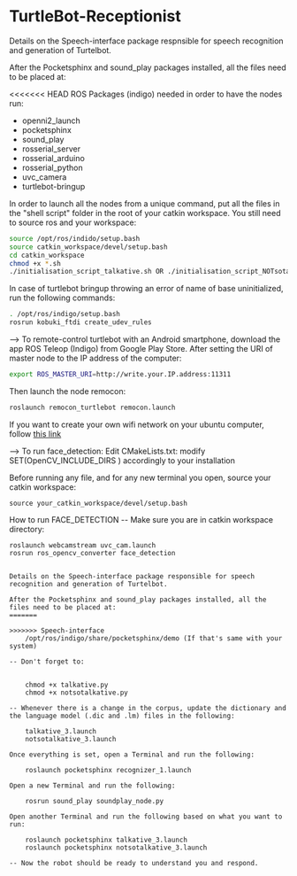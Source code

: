 # TurtleBot-Receptionist
Details on the Speech-interface package respnsible for speech recognition and generation of Turtelbot. 

After the Pocketsphinx and sound_play packages installed, all the files need to be placed at: 

<<<<<<< HEAD
ROS Packages (indigo) needed in order to have the nodes run:
  - openni2_launch
  - pocketsphinx
  - sound_play
  - rosserial_server
  - rosserial_arduino
  - rosserial_python
  - uvc_camera
  - turtlebot-bringup

In order to launch all the nodes from a unique command, put all the files in the "shell script" folder
in the root of your catkin workspace. You still need to source ros and your workspace:
```sh
source /opt/ros/indido/setup.bash
source catkin_workspace/devel/setup.bash
cd catkin_workspace
chmod +x *.sh
./initialisation_script_talkative.sh OR ./initialisation_script_NOTsotalkative.sh
```
In case of turtlebot bringup throwing an error of name of base uninitialized, run the following commands:
```sh
. /opt/ros/indigo/setup.bash 
rosrun kobuki_ftdi create_udev_rules
```

--> To remote-control turtlebot with an Android smartphone, download the app ROS Teleop (Indigo) from Google Play Store.
After setting the URI of master node to the IP address of the computer:
```sh
export ROS_MASTER_URI=http://write.your.IP.address:11311
```
Then launch the node remocon:
```sh
roslaunch remocon_turtlebot remocon.launch
```
If you want to create your own wifi network on your ubuntu computer, follow [this link](http://askubuntu.com/questions/490950/create-wifi-hotspot-on-ubuntu)


--> To run face_detection:
Edit CMakeLists.txt: modify SET(OpenCV_INCLUDE_DIRS ) accordingly to your installation

Before running any file, and for any new terminal you open, source your catkin workspace:

    source your_catkin_workspace/devel/setup.bash

How to run FACE_DETECTION -- Make sure you are in catkin workspace directory:

    roslaunch webcamstream uvc_cam.launch
    rosrun ros_opencv_converter face_detection

```

Details on the Speech-interface package responsible for speech recognition and generation of Turtelbot. 

After the Pocketsphinx and sound_play packages installed, all the files need to be placed at: 
=======
      
>>>>>>> Speech-interface
    /opt/ros/indigo/share/pocketsphinx/demo (If that's same with your system)
    
-- Don't forget to:
   

    chmod +x talkative.py
    chmod +x notsotalkative.py

-- Whenever there is a change in the corpus, update the dictionary and the language model (.dic and .lm) files in the following:   

    talkative_3.launch
    notsotalkative_3.launch 

Once everything is set, open a Terminal and run the following:

    roslaunch pocketsphinx recognizer_1.launch 
    
Open a new Terminal and run the following:

    rosrun sound_play soundplay_node.py

Open another Terminal and run the following based on what you want to run:

    roslaunch pocketsphinx talkative_3.launch
    roslaunch pocketsphinx notsotalkative_3.launch  
    
-- Now the robot should be ready to understand you and respond. 
